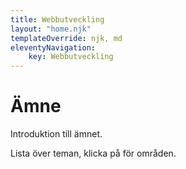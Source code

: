 ```yaml
---
title: Webbutveckling
layout: "home.njk"
templateOverride: njk, md
eleventyNavigation:
    key: Webbutveckling
---
```


# Ämne

Introduktion till ämnet.

Lista över teman, klicka på för områden.
